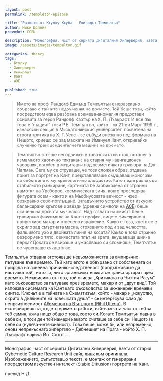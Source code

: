 ```yaml
---
layout: post
permalink: /templeton-episode

title: "Разкази от Ктулху Клуба - Епизодът Темпълтън"
author: Ники Долния
prevodot: CCRU

description: "Монография, част от серията Дигиталния Хиперверия, взета стария Cybernetic Culture Research Unit сайт."
image: /assets/images/tempelton.gif

categories: theory
tags:
  - Ктулху
  - Хиперверия
  - Лъвкрафт
  - Кант
  - АОЕ

published: true
---
```


>Името на проф. Рандолф Едмънд Темпълтън е неразривно свързано с тайните недоумения на времето. Той беше този, който посредством едва разбрана времева-аномалия предостави основата за героя Рандолф Картър на Х. П. Лъвкрафт. И все пак това е "същият" този Р.Е. Темпълтън, който - на 21-ви Март 1999 г., изнасяйки лекция в Мискатонийския университет, посветена на строга критика на Х. Г. Уелс - се събуди внезапно под формата на Нещото, криещо се зад маската на Имануел Кант, откривайки случайно трансценденталната машина на времето.
 
>Темпълтън стоеше неподвижен в таванската си стая, потопен в измамното хаотично тиктакане на стария му навигационен часовник, изгубен в медитация над херметичната гравюра на Дж. Чапман. Сега му се струваше, че този сложен образ, отдавна приет за портрет на Кант, представляваше смущаващ монограм на собственото му хронологично злощастие. Като подигравка със стабилното рамкиране, картината бе заобиколена от странни намотки на Уроборос, космическата змия, която проследява фигурата осем - както и на Мьобиусовата вечност - чрез безкрайно себе-поглъщане. Загадъчното устройство от изкусно балансирани кръгове и звезди (древни символи на [АОЕ](/AOE)) беше окачено на долната му челюст. Над главата на змията беше гравирано факсимиле на Кант в профил, лицето фиксирано в приветливо макар и отнесено изражение. Какво е това, което се е скрило зад смъртната маска, отрязаното под и зад челюстта, фалшивото ухо и двойната линия на косата? Какво е това странно безформено тяло, сенчестата плът на врата, внушаваща шийна перка? Докато се взираше и ужасяващо си спомняше, Темпълтън се чувстваше сякаш знае.
 
Темпълтън отдавна отстояваше невъзможността за емпирично пътуване във времето. Тъй като егото е обвързано от собствената си природа на линейна причинно-следственост (продължаваше да настоява той), нито то, нито организмът някога се транспортират през времето. Независимо от това, той описва „Критиката на Чистия Разум“ като ръководство за пътуване през времето, макар и от „друг вид“. Той използва системата на Кант като ръководство за инженерен времеви синтез. Ключът е в тайната на Схематизъм, който - макар и „изкуство, скрито в дълбините на човешката душа" - се интересува само до непроизносимост [Абоменон на Външното (Nihil Ulteriu)](https://dspace.cuni.cz/bitstream/handle/20.500.11956/116983/Amy_Ireland_58-71.pdf?sequence=1&isAllowed=y). В екстериорността, където времето работи, най-важната част от теб за теб самия, няма нищо общо с това, което си. Когато Темпълтън падна в себе си, в този ден той намери каквото считаше за себе си, Нещото (в себе си (нулева-интензивност). Това беше, може би, или непременно, онова непрекъснато хипертяло - Дебнещият на Прага - който Х. П. Лъвкрафт нарича Йог Сотот ...
 
---
 
Монография, част от серията Дигитални Хиперверия, взета от стария Cybernetic Culture Research Unit сайт, [линк](http://www.ccru.net/digithype/templeton.htm) към оригинала. Изображението, съпътстващо текста, е монтаж от генерирани посредством изкуствен интелект (Stable Diffusion) портрети на Кант.

превод Н.Д.
